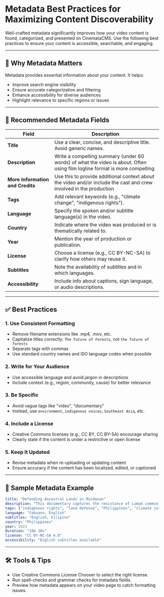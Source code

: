 # Metadata Best Practices for Maximizing Content Discoverability

Well-crafted metadata significantly improves how your video content is found, categorized, and presented on CinemataCMS. Use the following best practices to ensure your content is accessible, searchable, and engaging.

---

## 📌 Why Metadata Matters

Metadata provides essential information about your content. It helps:
- Improve search engine visibility
- Ensure accurate categorization and filtering
- Enhance accessibility for diverse audiences
- Highlight relevance to specific regions or issues

---

## 📝 Recommended Metadata Fields

| Field           | Description                                                                 |
|----------------|-----------------------------------------------------------------------------|
| **Title**       | Use a clear, concise, and descriptive title. Avoid generic names.           |
| **Description** | Write a compelling summary (under 60 words) of what the video is about. Often using film logline format is more compelling 
| **More Information and Credits** | Use this to provide additional context about the video and/or include the cast and crew involved in the production
| **Tags**        | Add relevant keywords (e.g., "climate change", "indigenous rights").        |
| **Language**    | Specify the spoken and/or subtitle language(s) in the video.                |
| **Country**     | Indicate where the video was produced or is thematically related to.        |
| **Year**        | Mention the year of production or publication.                              |
| **License**     | Choose a license (e.g., CC BY-NC-SA) to clarify how others may reuse it.    |
| **Subtitles**   | Note the availability of subtitles and in which languages.                  |                             |
| **Accessibility** | Include info about captions, sign language, or audio descriptions.       |

---

## ✅ Best Practices

### 1. **Use Consistent Formatting**
- Remove filename extensions like .mp4, .mov, etc. 
- Capitalize titles correctly: `The Future of Forests`, not `the future of forests`
- Separate tags with commas
- Use standard country names and ISO language codes when possible

### 2. **Write for Your Audience**
- Use accessible language and avoid jargon in descriptions
- Include context (e.g., region, community, cause) for better relevance

### 3. **Be Specific**
- Avoid vague tags like "video", "documentary"
- Instead, use `environment`, `indigenous voices`, `Southeast Asia`, etc.

### 4. **Include a License**
- Creative Commons licenses (e.g., CC BY, CC BY-SA) encourage sharing
- Clearly state if the content is under a restrictive or open license

### 5. **Keep It Updated**
- Revise metadata when re-uploading or updating content
- Ensure accuracy if the content has been localized, edited, or captioned

---

## 🧩 Sample Metadata Example

```yaml
title: "Defending Ancestral Lands in Mindanao"
description: "This documentary captures the resistance of Lumad communities in Southern Philippines against land encroachment and militarization."
tags: ["indigenous rights", "land defense", "Philippines", "climate justice"]
language: "Cebuano, English"
subtitles: "English, Filipino"
country: "Philippines"
year: 2023
duration: "18m 10s"
license: "CC BY-NC-SA 4.0"
accessibility: "English subtitles available"
```

---

## 🛠 Tools & Tips
- Use Creative Commons License Chooser to select the right license.
- Run spell-checks and grammar checks for metadata fields.
- Preview how metadata appears on your video page to catch formatting issues.
